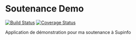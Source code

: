 # Soutenance Demo

[![Build Status](https://travis-ci.org/lilfaf/soutenance-demo.svg?branch=master)](https://travis-ci.org/lilfaf/soutenance-demo)
[![Coverage Status](https://coveralls.io/repos/lilfaf/soutenance-demo/badge.svg?branch=master&service=github)](https://coveralls.io/github/lilfaf/soutenance-demo?branch=master)

Application de démonstration pour ma soutenance à Supinfo
